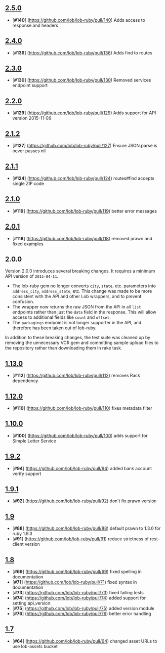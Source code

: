 ## [**2.5.0**](https://github.com/lob/lob-ruby/releases/tag/v2.5.0)
- [**#140**] (https://github.com/lob/lob-ruby/pull/140) Adds access to response and headers

## [**2.4.0**](https://github.com/lob/lob-ruby/releases/tag/v2.4.0)
- [**#136**] (https://github.com/lob/lob-ruby/pull/136) Adds find to routes

## [**2.3.0**](https://github.com/lob/lob-ruby/releases/tag/v2.3.0)
- [**#130**] (https://github.com/lob/lob-ruby/pull/130) Removed services endpoint support

## [**2.2.0**](https://github.com/lob/lob-ruby/releases/tag/v2.2.0)
- [**#129**] (https://github.com/lob/lob-ruby/pull/129) Adds support for API version 2015-11-06

## [**2.1.2**](https://github.com/lob/lob-ruby/releases/tag/v2.1.2)
- [**#127**] (https://github.com/lob/lob-ruby/pull/127) Ensure JSON.parse is never passes nil

## [**2.1.1**](https://github.com/lob/lob-ruby/releases/tag/v2.1.1)
- [**#124**] (https://github.com/lob/lob-ruby/pull/124) routes#find accepts single ZIP code

## [**2.1.0**](https://github.com/lob/lob-ruby/releases/tag/v2.1.0)
- [**#119**] (https://github.com/lob/lob-ruby/pull/119) better error messages

## [**2.0.1**](https://github.com/lob/lob-ruby/releases/tag/v2.0.1)
- [**#118**] (https://github.com/lob/lob-ruby/pull/118) removed prawn and fixed examples

## 2.0.0

Version 2.0.0 introduces several breaking changes. It requires a minimum API version of `2015-04-11`.

* The lob-ruby gem no longer converts `city`, `state`, etc. parameters into `address_city`, `address_state`, etc. This change was made to be more consistent with the API and other Lob wrappers, and to prevent confusion.
* The wrapper now returns the raw JSON from the API in all `list` endpoints rather than just the `data` field in the response. This will allow access to additional fields like `count` and `offset`.
* The `packagings` endpoint is not longer supporter in the API, and therefore has been taken out of lob-ruby.

In addition to these breaking changes, the test suite was cleaned up by removing the unnecessary VCR gem and committing sample upload files to the repository rather than downloading them in rake task.

## [**1.13.0**](https://github.com/lob/lob-ruby/releases/tag/v1.13.0)
- [**#112**] (https://github.com/lob/lob-ruby/pull/112) removes Rack dependency

## [**1.12.0**](https://github.com/lob/lob-ruby/releases/tag/v1.12.0)
- [**#110**] (https://github.com/lob/lob-ruby/pull/110) fixes metadata filter

## [**1.10.0**](https://github.com/lob/lob-ruby/releases/tag/v1.10.0)
- [**#100**] (https://github.com/lob/lob-ruby/pull/100) adds support for Simple Letter Service

## [**1.9.2**](https://github.com/lob/lob-ruby/releases/tag/v1.9.2)
- [**#94**] (https://github.com/lob/lob-ruby/pull/94) added bank account verify support

## [**1.9.1**](https://github.com/lob/lob-ruby/releases/tag/v1.9.1)
- [**#92**] (https://github.com/lob/lob-ruby/pull/92) don't fix prawn version

## [**1.9**](https://github.com/lob/lob-ruby/releases/tag/v1.9.0)
- [**#88**] (https://github.com/lob/lob-ruby/pull/88) default prawn to 1.3.0 for ruby 1.9.3
- [**#91**] (https://github.com/lob/lob-ruby/pull/91) reduce strictness of rest-client version

## [**1.8**](https://github.com/lob/lob-ruby/releases/tag/v1.8)
- [**#69**] (https://github.com/lob/lob-ruby/pull/69) fixed spelling in documentation
- [**#71**] (https://github.com/lob/lob-ruby/pull/71) fixed syntax in documentation
- [**#73**] (https://github.com/lob/lob-ruby/pull/73) fixed failing tests
- [**#74**] (https://github.com/lob/lob-ruby/pull/74) added support for setting api_version
- [**#75**] (https://github.com/lob/lob-ruby/pull/75) added version module
- [**#76**] (https://github.com/lob/lob-ruby/pull/76) better error handling


## [**1.7**](https://github.com/lob/lob-ruby/releases/tag/v1.7)
- [**#64**] (https://github.com/lob/lob-ruby/pull/64) changed asset URLs to use lob-assets bucket
